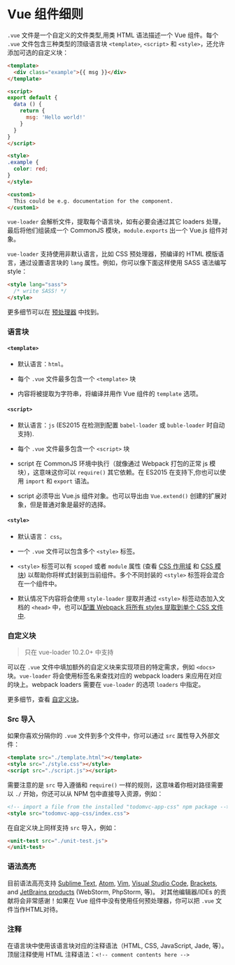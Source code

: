 # Vue 组件细则

`.vue` 文件是一个自定义的文件类型,用类 HTML 语法描述一个 Vue 组件。每个 `.vue` 文件包含三种类型的顶级语言块 `<template>`, `<script>` 和 `<style>`，还允许添加可选的自定义块：

``` html
<template>
  <div class="example">{{ msg }}</div>
</template>

<script>
export default {
  data () {
    return {
      msg: 'Hello world!'
    }
  }
}
</script>

<style>
.example {
  color: red;
}
</style>

<custom1>
  This could be e.g. documentation for the component.
</custom1>
```

`vue-loader` 会解析文件，提取每个语言块，如有必要会通过其它 loaders 处理，最后将他们组装成一个 CommonJS 模块，`module.exports` 出一个 Vue.js 组件对象。

`vue-loader` 支持使用非默认语言，比如 CSS 预处理器，预编译的 HTML 模版语言，通过设置语言块的 `lang` 属性。例如，你可以像下面这样使用 SASS 语法编写 style： 

``` html
<style lang="sass">
  /* write SASS! */
</style>
```

更多细节可以在 [预处理器](../configurations/pre-processors.md) 中找到。

### 语言块

#### `<template>`

- 默认语言：`html`。

- 每个 `.vue` 文件最多包含一个 `<template>` 块

- 内容将被提取为字符串，将编译并用作 Vue 组件的 `template` 选项。

#### `<script>`

- 默认语言：`js` (ES2015 在检测到配置 `babel-loader` 或 `buble-loader` 时自动支持).

- 每个 `.vue` 文件最多包含一个 `<script>` 块

- script 在 CommonJS 环境中执行（就像通过 Webpack 打包的正常 js 模块），这意味这你可以 `require()` 其它依赖。在 ES2015 在支持下,你也可以使用 `import` 和 `export` 语法。

- script 必须导出 Vue.js 组件对象。也可以导出由 `Vue.extend()` 创建的扩展对象，但是普通对象是最好的选择。

#### `<style>`

- 默认语言： `css`。

- 一个 `.vue` 文件可以包含多个 `<style>` 标签。

- `<style>` 标签可以有 `scoped` 或者 `module` 属性 (查看 [CSS 作用域](../features/scoped-css.md) 和 [CSS 模块](../features/css-modules.md)) 以帮助你将样式封装到当前组件。多个不同封装的 `<style>` 标签将会混合在一个组件中。

- 默认情况下内容将会使用 `style-loader` 提取并通过 `<style>` 标签动态加入文档的 `<head>` 中，也可以[配置 Webpack 将所有 styles 提取到单个 CSS 文件中](../configurations/extract-css.md).

### 自定义块

> 只在 vue-loader 10.2.0+ 中支持

可以在 `.vue` 文件中填加额外的自定义块来实现项目的特定需求，例如 `<docs>` 块。`vue-loader` 将会使用标签名来查找对应的 webpack loaders 来应用在对应的块上。webpack loaders 需要在 `vue-loader` 的选项 `loaders` 中指定。

更多细节，查看 [自定义块](../configurations/custom-blocks.md)。

### Src 导入

如果你喜欢分隔你的 `.vue` 文件到多个文件中，你可以通过 `src` 属性导入外部文件：

``` html
<template src="./template.html"></template>
<style src="./style.css"></style>
<script src="./script.js"></script>
```

需要注意的是 `src` 导入遵循和 `require()` 一样的规则，这意味着你相对路径需要以 `./` 开始，你还可以从 NPM 包中直接导入资源，例如：

``` html
<!-- import a file from the installed "todomvc-app-css" npm package -->
<style src="todomvc-app-css/index.css">
```

在自定义块上同样支持 `src` 导入，例如：

``` html
<unit-test src="./unit-test.js">
</unit-test>
```

### 语法高亮


目前语法高亮支持 [Sublime Text](https://github.com/vuejs/vue-syntax-highlight), [Atom](https://atom.io/packages/language-vue), [Vim](https://github.com/posva/vim-vue), [Visual Studio Code](https://marketplace.visualstudio.com/items/liuji-jim.vue), [Brackets](https://github.com/pandao/brackets-vue), and [JetBrains products](https://plugins.jetbrains.com/plugin/8057) (WebStorm, PhpStorm, 等)。 对其他编辑器/IDEs 的贡献将会非常感谢！如果在 Vue 组件中没有使用任何预处理器，你可以把 `.vue` 文件当作HTML对待。

### 注释

在语言块中使用该语言块对应的注释语法（HTML, CSS, JavaScript, Jade, 等）。顶层注释使用 HTML 注释语法：`<!-- comment contents here -->`
